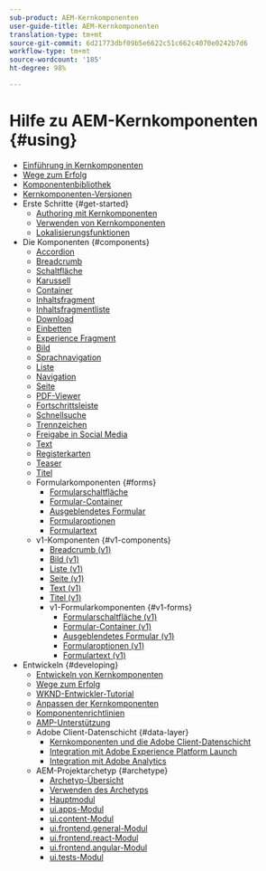 ```yaml
---
sub-product: AEM-Kernkomponenten
user-guide-title: AEM-Kernkomponenten
translation-type: tm+mt
source-git-commit: 6d21773dbf09b5e6622c51c662c4070e0242b7d6
workflow-type: tm+mt
source-wordcount: '185'
ht-degree: 98%

---
```



# Hilfe zu AEM-Kernkomponenten {#using}

+ [Einführung in Kernkomponenten](introduction.md)
+ [Wege zum Erfolg](developing/success.md)
+ [Komponentenbibliothek](https://adobe.com/go/aem_cmp_library_de)
+ [Kernkomponenten-Versionen](versions.md)
+ Erste Schritte {#get-started}
   + [Authoring mit Kernkomponenten ](get-started/authoring.md)
   + [Verwenden von Kernkomponenten](get-started/using.md)
   + [Lokalisierungsfunktionen](get-started/localization.md)
+ Die Komponenten {#components}
   + [Accordion](components/accordion.md)
   + [Breadcrumb](components/breadcrumb.md)
   + [Schaltfläche](components/button.md)
   + [Karussell](components/carousel.md)
   + [Container](components/container.md)
   + [Inhaltsfragment](components/content-fragment-component.md)
   + [Inhaltsfragmentliste](components/content-fragment-list.md)
   + [Download](components/download.md)
   + [Einbetten](components/embed.md)
   + [Experience Fragment](components/experience-fragment.md)
   + [Bild](components/image.md)
   + [Sprachnavigation](components/language-navigation.md)
   + [Liste](components/list.md)
   + [Navigation](components/navigation.md)
   + [Seite](components/page.md)
   + [PDF-Viewer](components/pdf-viewer.md)
   + [Fortschrittsleiste](components/progress-bar.md)
   + [Schnellsuche](components/quick-search.md)
   + [Trennzeichen](components/separator.md)
   + [Freigabe in Social Media](components/sharing.md)
   + [Text](components/text.md)
   + [Registerkarten](components/tabs.md)
   + [Teaser](components/teaser.md)
   + [Titel](components/title.md)
   + Formularkomponenten {#forms}
      + [Formularschaltfläche](components/forms/form-button.md)
      + [Formular-Container](components/forms/form-container.md)
      + [Ausgeblendetes Formular](components/forms/form-hidden.md)
      + [Formularoptionen](components/forms/form-options.md)
      + [Formulartext](components/forms/form-text.md)
   + v1-Komponenten {#v1-components}
      + [Breadcrumb (v1)](components/v1/breadcrumb-v1.md)
      + [Bild (v1)](components/v1/image-v1.md)
      + [Liste (v1)](components/v1/list-v1.md)
      + [Seite (v1)](components/v1/page-v1.md)
      + [Text (v1)](components/v1/text-v1.md)
      + [Titel (v1)](components/v1/title-v1.md)
      + v1-Formularkomponenten {#v1-forms}
         + [Formularschaltfläche (v1)](components/v1/form-button-v1.md)
         + [Formular-Container (v1)](components/v1/form-container-v1.md)
         + [Ausgeblendetes Formular (v1)](components/v1/form-hidden-v1.md)
         + [Formularoptionen (v1)](components/v1/form-options-v1.md)
         + [Formulartext (v1)](components/v1/form-text-v1.md)
+ Entwickeln {#developing}
   + [Entwickeln von Kernkomponenten](developing/overview.md)
   + [Wege zum Erfolg](developing/success.md)
   + [WKND-Entwickler-Tutorial](https://docs.adobe.com/content/help/en/experience-manager-learn/getting-started-wknd-tutorial-develop/overview.html)
   + [Anpassen der Kernkomponenten](developing/customizing.md)
   + [Komponentenrichtlinien](developing/guidelines.md)
   + [AMP-Unterstützung](developing/amp.md)
   + Adobe Client-Datenschicht {#data-layer}
      + [Kernkomponenten und die Adobe Client-Datenschicht](developing/data-layer/overview.md)
      + [Integration mit Adobe Experience Platform Launch ](developing/data-layer/launch-integration.md)
      + [Integration mit Adobe Analytics](developing/data-layer/analytics-integration.md)
   + AEM-Projektarchetyp {#archetype}
      + [Archetyp-Übersicht](developing/archetype/overview.md)
      + [Verwenden des Archetyps](developing/archetype/using.md)
      + [Hauptmodul](developing/archetype/core.md)
      + [ui.apps-Modul](developing/archetype/uiapps.md)
      + [ui.content-Modul](developing/archetype/uicontent.md)
      + [ui.frontend.general-Modul](developing/archetype/uifrontend.md)
      + [ui.frontend.react-Modul](developing/archetype/uifrontend-react.md)
      + [ui.frontend.angular-Modul](developing/archetype/uifrontend-angular.md)
      + [ui.tests-Modul](developing/archetype/uitests.md)
